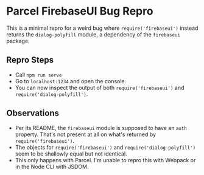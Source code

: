 # Parcel FirebaseUI Bug Repro

This is a minimal repro for a weird bug where `require('firebaseui')` instead returns the `dialog-polyfill` module, a dependency of the `firebaseui` package.

## Repro Steps

* Call `npm run serve`
* Go to `localhost:1234` and open the console.
* You can now inspect the output of both `require('firebaseui')` and `require('dialog-polyfill')`.

## Observations

* Per its README, the `firebaseui` module is supposed to have an `auth` property. That's not present at all on what's returned by `require('firebaseui')`.
* The objects for `require('firebaseui')` and `require('dialog-polyfill')` seem to be shallowly equal but not identical.
* This only happens with Parcel. I'm unable to repro this with Webpack or in the Node CLI with JSDOM.
